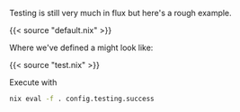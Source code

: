 Testing is still very much in flux but here's a rough example.

{{< source "default.nix" >}}

Where we've defined a might look like:

{{< source "test.nix" >}}

Execute with

```sh
nix eval -f . config.testing.success
```
